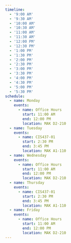 ```yaml
---
timeline:
  - '9:00 AM'
  - '9:30 AM'
  - '10:00 AM'
  - '10:30 AM'
  - '11:00 AM'
  - '11:30 AM'
  - '12:00 PM'
  - '12:30 PM'
  - '1:00 PM'
  - '1:30 PM'
  - '2:00 PM'
  - '2:30 PM'
  - '3:00 PM'
  - '3:30 PM'
  - '4:00 PM'
  - '4:30 PM'
  - '5:00 PM'
  - '5:30 PM'
schedule:
  - name: Monday
    events:
      - name: Office Hours
        start: 11:00 AM
        end: 12:00 PM
        location: MAK D2-210
  - name: Tuesday
    events:
      - name: CIS437-01
        start: 2:30 PM
        end: 3:45 PM
        location: MAK A1-110
  - name: Wednesday
    events:
      - name: Office Hours
        start: 11:00 AM
        end: 12:00 PM
        location: MAK D2-210
  - name: Thursday
    events:
      - name: CIS437-01
        start: 2:30 PM
        end: 3:45 PM
        location: MAK A1-110
  - name: Friday
    events:
      - name: Office Hours
        start: 11:00 AM
        end: 12:00 PM
        location: MAK D2-210
---
```

